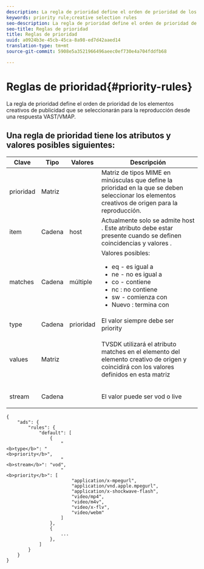 ```yaml
---
description: La regla de prioridad define el orden de prioridad de los elementos creativos de publicidad que se seleccionarán para la reproducción desde una respuesta VAST/VMAP.
keywords: priority rule;creative selection rules
seo-description: La regla de prioridad define el orden de prioridad de los elementos creativos de publicidad que se seleccionarán para la reproducción desde una respuesta VAST/VMAP.
seo-title: Reglas de prioridad
title: Reglas de prioridad
uuid: a0924b3e-45cb-45ca-8a98-ed7d42aaed14
translation-type: tm+mt
source-git-commit: 5908e5a3521966496aeec0ef730e4a704fddfb68

---
```



# Reglas de prioridad{#priority-rules}

La regla de prioridad define el orden de prioridad de los elementos creativos de publicidad que se seleccionarán para la reproducción desde una respuesta VAST/VMAP.

## Una regla de prioridad tiene los atributos y valores posibles siguientes:

<table id="table_ljp_tgx_hz">  
 <thead> 
  <tr> 
   <th class="entry"> Clave</th> 
   <th class="entry"> Tipo</th> 
   <th class="entry"> Valores</th> 
   <th class="entry"> Descripción</th> 
  </tr> 
 </thead>
 <tbody> 
  <tr> 
   <td><span class="codeph"> prioridad</span></td> 
   <td><span class="codeph"> Matriz</span></td> 
   <td></td> 
   <td> Matriz de tipos MIME en minúsculas que define la prioridad en la que se deben seleccionar los elementos creativos de origen para la reproducción.</td> 
  </tr> 
  <tr> 
   <td><span class="codeph"> item</span></td> 
   <td><span class="codeph"> Cadena</span></td> 
   <td><span class="codeph"> host</span></td> 
   <td>Actualmente solo se admite <span class="codeph"> host</span> . Este atributo debe estar presente cuando se definen <span class="codeph"> coincidencias</span> y <span class="codeph"> valores</span> .</td> 
  </tr> 
  <tr> 
   <td><span class="codeph"> matches</span></td> 
   <td><span class="codeph"> Cadena</span></td> 
   <td><span class="codeph"> múltiple</span></td> 
   <td>Valores posibles:
    <ul id="ul_tnf_2hx_hz"> 
     <li><span class="codeph"> eq</span> - es igual a</li> 
     <li><span class="codeph"> ne</span> - no es igual a</li> 
     <li><span class="codeph"> co</span> - contiene</li> 
     <li><span class="codeph"> nc</span> : no contiene</li> 
     <li><span class="codeph"> sw</span> - comienza con</li> 
     <li><span class="codeph"> Nuevo</span> : termina con</li> 
    </ul></td> 
  </tr> 
  <tr> 
   <td><span class="codeph"> type</span></td> 
   <td><span class="codeph"> Cadena</span></td> 
   <td><span class="codeph"> prioridad</span></td> 
   <td>El valor siempre debe ser <span class="codeph"> priority</span></td> 
  </tr> 
  <tr> 
   <td><span class="codeph"> values</span></td> 
   <td><span class="codeph"> Matriz</span></td> 
   <td></td> 
   <td> <p>TVSDK utilizará el atributo <span class="codeph"> matches</span> en el <span class="codeph"> elemento</span> del elemento creativo de origen y coincidirá con los valores definidos en esta matriz</p> </td> 
  </tr> 
  <tr> 
   <td><span class="codeph"> stream</span></td> 
   <td><span class="codeph"> Cadena</span></td> 
   <td></td> 
   <td> <p>El valor puede ser <span class="codeph"> vod</span> o <span class="codeph"> live</span></p> </td> 
  </tr> 
 </tbody> 
</table>

```
{
    "ads": {
        "rules": {
            "default": [
                {
                    "
<b>type</b>": "
<b>priority</b>",
                    "
<b>stream</b>": "vod",
                    "
<b>priority</b>": [
                        "application/x-mpegurl",
                        "application/vnd.apple.mpegurl",
                        "application/x-shockwave-flash",
                        "video/mp4",
                        "video/m4v",
                        "video/x-flv",
                        "video/webm"
                    ]
                },
                {
                    ...
                },
            ]
        }
    }
}
```

